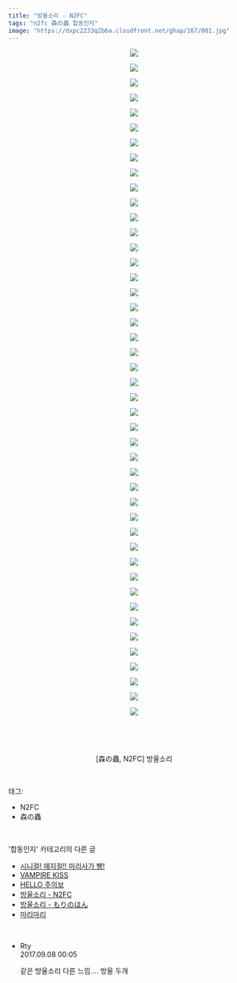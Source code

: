 ```yaml
---
title: "방울소리 - N2FC"
tags: "n2fc 森の蟲 합동인지"
image: "https://dxpc2233q2b6a.cloudfront.net/ghap/167/001.jpg"
---
```

<div class="article">
<p style="text-align: center; clear: none; float: none;"><img src="{{ site.imgserver3 }}/ghap/167/001.jpg"/></p>
<p style="text-align: center; clear: none; float: none;"><img src="{{ site.imgserver3 }}/ghap/167/002.jpg"/></p>
<p style="text-align: center; clear: none; float: none;"><img src="{{ site.imgserver3 }}/ghap/167/003.jpg"/></p>
<p style="text-align: center; clear: none; float: none;"><img src="{{ site.imgserver3 }}/ghap/167/004.jpg"/></p>
<p style="text-align: center; clear: none; float: none;"><img src="{{ site.imgserver3 }}/ghap/167/005.jpg"/></p>
<p style="text-align: center; clear: none; float: none;"><img src="{{ site.imgserver3 }}/ghap/167/006.jpg"/></p>
<p style="text-align: center; clear: none; float: none;"><img src="{{ site.imgserver3 }}/ghap/167/007.jpg"/></p>
<p style="text-align: center; clear: none; float: none;"><img src="{{ site.imgserver3 }}/ghap/167/008.jpg"/></p>
<p style="text-align: center; clear: none; float: none;"><img src="{{ site.imgserver3 }}/ghap/167/009.jpg"/></p>
<p style="text-align: center; clear: none; float: none;"><img src="{{ site.imgserver3 }}/ghap/167/010.jpg"/></p>
<p style="text-align: center; clear: none; float: none;"><img src="{{ site.imgserver3 }}/ghap/167/011.jpg"/></p>
<p style="text-align: center; clear: none; float: none;"><img src="{{ site.imgserver3 }}/ghap/167/012.jpg"/></p>
<p style="text-align: center; clear: none; float: none;"><img src="{{ site.imgserver3 }}/ghap/167/013.jpg"/></p>
<p style="text-align: center; clear: none; float: none;"><img src="{{ site.imgserver3 }}/ghap/167/014.jpg"/></p>
<p style="text-align: center; clear: none; float: none;"><img src="{{ site.imgserver3 }}/ghap/167/015.jpg"/></p>
<p style="text-align: center; clear: none; float: none;"><img src="{{ site.imgserver3 }}/ghap/167/016.jpg"/></p>
<p style="text-align: center; clear: none; float: none;"><img src="{{ site.imgserver3 }}/ghap/167/017.jpg"/></p>
<p style="text-align: center; clear: none; float: none;"><img src="{{ site.imgserver3 }}/ghap/167/018.jpg"/></p>
<p style="text-align: center; clear: none; float: none;"><img src="{{ site.imgserver3 }}/ghap/167/019.jpg"/></p>
<p style="text-align: center; clear: none; float: none;"><img src="{{ site.imgserver3 }}/ghap/167/020.jpg"/></p>
<p style="text-align: center; clear: none; float: none;"><img src="{{ site.imgserver3 }}/ghap/167/021.jpg"/></p>
<p style="text-align: center; clear: none; float: none;"><img src="{{ site.imgserver3 }}/ghap/167/022.jpg"/></p>
<p style="text-align: center; clear: none; float: none;"><img src="{{ site.imgserver3 }}/ghap/167/023.jpg"/></p>
<p style="text-align: center; clear: none; float: none;"><img src="{{ site.imgserver3 }}/ghap/167/024.jpg"/></p>
<p style="text-align: center; clear: none; float: none;"><img src="{{ site.imgserver3 }}/ghap/167/025.jpg"/></p>
<p style="text-align: center; clear: none; float: none;"><img src="{{ site.imgserver3 }}/ghap/167/026.jpg"/></p>
<p style="text-align: center; clear: none; float: none;"><img src="{{ site.imgserver3 }}/ghap/167/027.jpg"/></p>
<p style="text-align: center; clear: none; float: none;"><img src="{{ site.imgserver3 }}/ghap/167/028.jpg"/></p>
<p style="text-align: center; clear: none; float: none;"><img src="{{ site.imgserver3 }}/ghap/167/029.jpg"/></p>
<p style="text-align: center; clear: none; float: none;"><img src="{{ site.imgserver3 }}/ghap/167/030.jpg"/></p>
<p style="text-align: center; clear: none; float: none;"><img src="{{ site.imgserver3 }}/ghap/167/031.jpg"/></p>
<p style="text-align: center; clear: none; float: none;"><img src="{{ site.imgserver3 }}/ghap/167/032.jpg"/></p>
<p style="text-align: center; clear: none; float: none;"><img src="{{ site.imgserver3 }}/ghap/167/033.jpg"/></p>
<p style="text-align: center; clear: none; float: none;"><img src="{{ site.imgserver3 }}/ghap/167/034.jpg"/></p>
<p style="text-align: center; clear: none; float: none;"><img src="{{ site.imgserver3 }}/ghap/167/035.jpg"/></p>
<p style="text-align: center; clear: none; float: none;"><img src="{{ site.imgserver3 }}/ghap/167/036.jpg"/></p>
<p style="text-align: center; clear: none; float: none;"><img src="{{ site.imgserver3 }}/ghap/167/037.jpg"/></p>
<p style="text-align: center; clear: none; float: none;"><img src="{{ site.imgserver3 }}/ghap/167/038.jpg"/></p>
<p style="text-align: center; clear: none; float: none;"><img src="{{ site.imgserver3 }}/ghap/167/039.jpg"/></p>
<p style="text-align: center; clear: none; float: none;"><img src="{{ site.imgserver3 }}/ghap/167/040.jpg"/></p>
<p style="text-align: center; clear: none; float: none;"><img src="{{ site.imgserver3 }}/ghap/167/041.jpg"/></p>
<p style="text-align: center; clear: none; float: none;"><img src="{{ site.imgserver3 }}/ghap/167/042.jpg"/></p>
<p style="text-align: center; clear: none; float: none;"><img src="{{ site.imgserver3 }}/ghap/167/043.jpg"/></p>
<p style="text-align: center; clear: none; float: none;"><img src="{{ site.imgserver3 }}/ghap/167/044.jpg"/></p>
<p style="text-align: center; clear: none; float: none;"><img src="{{ site.imgserver3 }}/ghap/167/045.jpg"/></p>
<p><br/></p>
<p><br/></p>
<p style="text-align: center;"><span style="text-align: center;">[森の蟲, N2FC</span><span style="text-align: center;">] 방울소리</span></p>
</div><br/>
<div class="tagTrail">
<p>태그: </p>
<ul>
<li>N2FC</li>
<li>森の蟲</li>
</ul>
</div><br/>
<div class="another">
<p>'합동인지' 카테고리의 다른 글</p>
<ul>
<li><a href="/ghap_280">시니컬! 매지컬!! 마리사가 빵!</a></li>
<li><a href="/ghap_250">VAMPIRE KISS</a></li>
<li><a href="/ghap_170">HELLO 주의보</a></li>
<li><a href="/ghap_167">방울소리 - N2FC</a></li>
<li><a href="/ghap_166">방울소리 - もりのほん</a></li>
<li><a href="/ghap_35">마리마리</a></li>
</ul>
</div><br/>
<div class="cb_module cb_fluid">
<div class="cb_wrt cb_profile">
<div class="comment">
<ul>
<li class="cb_thumb_off" id="comment15078465">
<div class="cb_comment_area">
<div class="cb_info_area">
<div class="cb_section">
<span class="cb_nick_name">Rty</span>
</div>
<div class="cb_section">
<span class="cb_date">2017.09.08 00:05 </span>
</div>
</div>
<div class="cb_dsc_comment">
<p class="cb_dsc">
											같은 방울소리 다른 느낌.... 방울 두개
										</p>
</div>
</div></li>
</ul>
</div>
</div><!-- commentList close -->
</div><br/>
